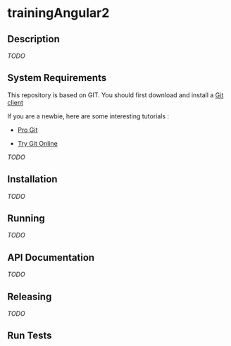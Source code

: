 # trainingAngular2

## Description

*TODO*

## System Requirements

This repository is based on GIT. You should first download and install a [Git client](http://git-scm.com/download)

If you are a newbie, here are some interesting tutorials :

 * [Pro Git](http://git-scm.com/book/en/v2)

 * [Try Git Online](https://try.github.io/levels/1/challenges/1)



*TODO*

## Installation

*TODO*

## Running

*TODO*

## API Documentation

*TODO*

## Releasing

 *TODO*

## Run Tests
